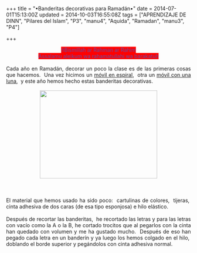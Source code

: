 +++
title = "•Banderitas decorativas para Ramadán•"
date = 2014-07-01T15:13:00Z
updated = 2014-10-03T16:55:08Z
tags = ["APRENDIZAJE DE DINN", "Pilares del Islam", "P3", "manu4", "Aquida", "Ramadan", "manu3", "P4"]

+++

<div dir="ltr" style="text-align: left;" trbidi="on"><div style="text-align: center;"><span style="color: #674ea7;"><span style="background-color: red;">ñBismillah ar Rahman ar Rahim<br />Assalamu aleikum wa rahamatullahi wa barakatuh</span></span></div><br /><div style="text-align: justify;">Cada año en&nbsp;Ramadán, decorar un poco la clase es de las primeras cosas que hacemos.&nbsp; Una vez hicimos un <a href="http://almadrassadenoura.blogspot.com.es/2012/07/movil-decorativo-ramadan-mubarak.html" target="_blank">móvil en espiral</a>,&nbsp; otra un <a href="http://almadrassadenoura.blogspot.com.es/2013/07/mobil-de-ramadan-de-1434.html" target="_blank">móvil con una luna</a>,&nbsp; y este año hemos hecho estas banderitas decorativas. <br /><br /></div><div class="separator" style="clear: both; text-align: center;"><a href="http://lh5.ggpht.com/-_6HXavtfKVg/U7KH-QtxdpI/AAAAAAAAG1k/fKwB_jhmrVU/s1600/2014-07-01-11-48-40_deco.jpg" imageanchor="1" style="margin-left: 1em; margin-right: 1em;"> <img border="0" src="http://lh5.ggpht.com/-_6HXavtfKVg/U7KH-QtxdpI/AAAAAAAAG1k/fKwB_jhmrVU/s640/2014-07-01-11-48-40_deco.jpg" height="240" width="320" /></a> </div><br /><a name='more'></a><br /><br /><div style="text-align: justify;">El material que hemos usado ha sido poco:&nbsp; cartulinas de colores,&nbsp; tijeras,&nbsp; cinta adhesiva de dos caras (de esa tipo esponjosa) e hilo elástico. </div><div style="text-align: justify;"><br /></div><div style="text-align: justify;">Después de recortar las banderitas,&nbsp; he recortado las letras y para las letras con vacío como la A o la B, he cortado trocitos que al pegarlos con la cinta han quedado con volumen y me ha gustado mucho.&nbsp; Después de eso han pegado cada letra en un banderín y ya luego los hemos colgado en el hilo,&nbsp; doblando el borde superior y pegándolos con cinta adhesiva normal. </div></div>
